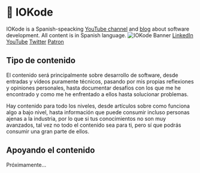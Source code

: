 # 🦋 IOKode
IOKode is a Spanish-speacking [YouTube channel](https://links.iokode.blog/youtube) and [blog](https://iokode.blog) about software development. All content is in Spanish language.
![IOKode Banner](https://user-images.githubusercontent.com/9193841/179422065-9b7a8279-b4fb-4329-aad0-7e368ded2da9.png)
[LinkedIn](https://links.iokode.blog/linkedin) [YouTube](https://links.iokode.blog/youtube) [Twitter](https://links.iokode.blog/twitter) [Patron](https://links.iokode.blog/patreon)

## Tipo de contenido
El contenido será principalmente sobre desarrollo de software, desde entradas y vídeos puramente técnicos, pasando por mis propias reflexiones y opiniones personales, hasta documentar desafíos con los que me he encontrado y como me he enfrentado a ellos hasta solucionar problemas.

Hay contenido para todo los niveles, desde artículos sobre como funciona algo a bajo nivel, hasta información que puede consumir incluso personas ajenas a la industria, por lo que si tus conocimientos no son muy avanzados, tal vez no todo el contenido sea para ti, pero sí que podrás consumir una gran parte de ellos.

## Apoyando el contenido
Próximamente...
